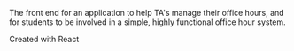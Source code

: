 The front end for an application to help TA's manage their office hours,
and for students to be involved in a simple, highly functional office hour system.

Created with React